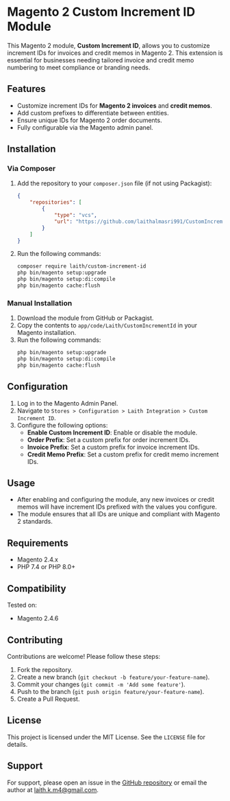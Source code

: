 # Magento 2 Custom Increment ID Module

This Magento 2 module, **Custom Increment ID**, allows you to customize increment IDs for invoices and credit memos in Magento 2. This extension is essential for businesses needing tailored invoice and credit memo numbering to meet compliance or branding needs.

## Features
- Customize increment IDs for **Magento 2 invoices** and **credit memos**.
- Add custom prefixes to differentiate between entities.
- Ensure unique IDs for Magento 2 order documents.
- Fully configurable via the Magento admin panel.

## Installation

### Via Composer
1. Add the repository to your `composer.json` file (if not using Packagist):
   ```json
   {
       "repositories": [
           {
               "type": "vcs",
               "url": "https://github.com/laithalmasri991/CustomIncrementId.git"
           }
       ]
   }
   ```
2. Run the following commands:
   ```bash
   composer require laith/custom-increment-id
   php bin/magento setup:upgrade
   php bin/magento setup:di:compile
   php bin/magento cache:flush
   ```

### Manual Installation
1. Download the module from GitHub or Packagist.
2. Copy the contents to `app/code/Laith/CustomIncrementId` in your Magento installation.
3. Run the following commands:
   ```bash
   php bin/magento setup:upgrade
   php bin/magento setup:di:compile
   php bin/magento cache:flush
   ```

## Configuration

1. Log in to the Magento Admin Panel.
2. Navigate to `Stores > Configuration > Laith Integration > Custom Increment ID`.
3. Configure the following options:
   - **Enable Custom Increment ID**: Enable or disable the module.
   - **Order Prefix**: Set a custom prefix for order increment IDs.
   - **Invoice Prefix**: Set a custom prefix for invoice increment IDs.
   - **Credit Memo Prefix**: Set a custom prefix for credit memo increment IDs.

## Usage

- After enabling and configuring the module, any new invoices or credit memos will have increment IDs prefixed with the values you configure.
- The module ensures that all IDs are unique and compliant with Magento 2 standards.

## Requirements
- Magento 2.4.x
- PHP 7.4 or PHP 8.0+

## Compatibility
Tested on:
- Magento 2.4.6

## Contributing

Contributions are welcome! Please follow these steps:
1. Fork the repository.
2. Create a new branch (`git checkout -b feature/your-feature-name`).
3. Commit your changes (`git commit -m 'Add some feature'`).
4. Push to the branch (`git push origin feature/your-feature-name`).
5. Create a Pull Request.

## License

This project is licensed under the MIT License. See the `LICENSE` file for details.

## Support

For support, please open an issue in the [GitHub repository](https://github.com/laithalmasri991/CustomIncrementId) or email the author at laith.k.m4@gmail.com.
